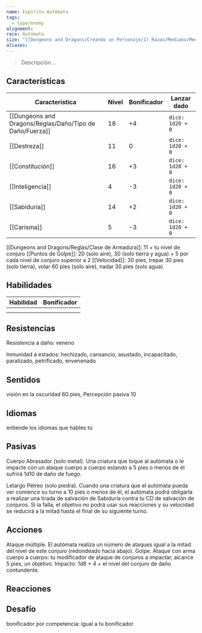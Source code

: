 ```yaml
---
name: Espíritu Autómata
tags:
  - type/enemy
alignment: 
race: Autómata
size: "[[Dungeons and Dragons/Creando un Personaje/1) Razas/Mediano/Mediano]]"
aliases: 
---
```

> Descripción...
## Características
| Característica   | Nivel | Bonificador | Lanzar dado |
| ---------------- | ----- | ----------- | ----------- |
| [[Dungeons and Dragons/Reglas/Daño/Tipo de Daño/Fuerza]]       | 18     | +4           | `dice: 1d20 + 0` |
| [[Destreza]]     | 11     | 0           | `dice: 1d20 + 0`            |
| [[Constitución]] | 16     | +3           | `dice: 1d20 + 0`            |
| [[Inteligencia]] | 4     | -3           | `dice: 1d20 + 0`            |
| [[Sabiduría]]    | 14     | +2           | `dice: 1d20 + 0`            |
| [[Carisma]]      | 5     | -3           | `dice: 1d20 + 0`            |

[[Dungeons and Dragons/Reglas/Clase de Armadura]]: 11 + tu nivel de conjuro
[[Puntos de Golpe]]: 20 (solo aire), 30 (solo tierra y agua) + 5 por cada nivel de conjuro superior a 2 
[[Velocidad]]: 30 pies, trepar 30 pies (solo tierra), volar 60 pies (solo aire), nadar 30 pies (solo agua)
## Habilidades
| Habilidad | Bonificador |
| --------- | ----------- |
|           |             |
|           |             |
## Resistencias

Resistencia a daño: veneno

Inmunidad a estados: hechizado, cansancio, asustado, incapacitado, paralizado, petrificado,
envenenado
## Sentidos

visión en la oscuridad 60 pies, Percepción pasiva 10
## Idiomas

entiende los idiomas que hables tú
## Pasivas

Cuerpo Abrasador (solo metal). Una criatura que toque al autómata o le impacte con un ataque
cuerpo a cuerpo estando a 5 pies o menos de él sufrirá 1d10 de daño de fuego.

Letargo Pétreo (solo piedra). Cuando una criatura que el autómata pueda ver comience su turno a
10 pies o menos de él, el autómata podrá obligarla a realizar una tirada de salvación de Sabiduría
contra tu CD de salvación de conjuros. Si la falla, el objetivo no podrá usar sus reacciones y su
velocidad se reducirá a la mitad hasta el final de su siguiente turno.
## Acciones
Ataque múltiple. El autómata realiza un número de ataques igual a la mitad del nivel de este conjuro (redondeado hacia abajo).
Golpe. Ataque con arma cuerpo a cuerpo: tu modificador de ataque de conjuros a impactar, alcance 5 pies, un objetivo. Impacto: 1d8 + 4 + el nivel del conjuro de daño contundente.
## Reacciones

## Desafío
bonificador por competencia: igual a tu bonificador